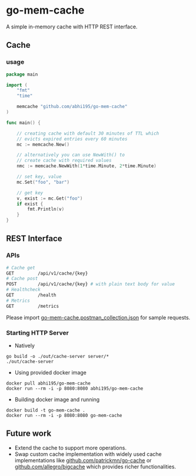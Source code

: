 # go-mem-cache

A simple in-memory cache with HTTP REST interface.

## Cache

### usage

```go
package main

import (
	"fmt"
	"time"

	memcache "github.com/abhi195/go-mem-cache"
)

func main() {

	// creating cache with default 30 minutes of TTL which
	// evicts expired entries every 60 minutes
	mc := memcache.New()

	// alternatively you can use NewWith() to
	// create cache with required values
	nmc := memcache.NewWith(1*time.Minute, 2*time.Minute)

	// set key, value
	mc.Set("foo", "bar")

	// get key
	v, exist := mc.Get("foo")
	if exist {
		fmt.Println(v)
	}
}
```

## REST Interface

### APIs

```bash
# Cache get
GET         /api/v1/cache/{key}
# Cache post
POST        /api/v1/cache/{key} # with plain text body for value
# Healthcheck
GET			/health
# Metrics
GET			/metrics
```

Please import [go-mem-cache.postman_collection.json](https://github.com/abhi195/go-mem-cache/blob/master/go-mem-cache.postman_collection.json) for sample requests.

### Starting HTTP Server

- Natively

```
go build -o ./out/cache-server server/*
./out/cache-server
```

- Using provided docker image

```
docker pull abhi195/go-mem-cache
docker run --rm -i -p 8080:8080 abhi195/go-mem-cache
```

- Building docker image and running

```
docker build -t go-mem-cache .
docker run --rm -i -p 8080:8080 go-mem-cache
```

## Future work

- Extend the cache to support more operations.
- Swap custom cache implementation with widely used cache implementations like [github.com/patrickmn/go-cache](https://github.com/patrickmn/go-cache) or [github.com/allegro/bigcache](https://github.com/allegro/bigcache) which provides richer functionalities.
